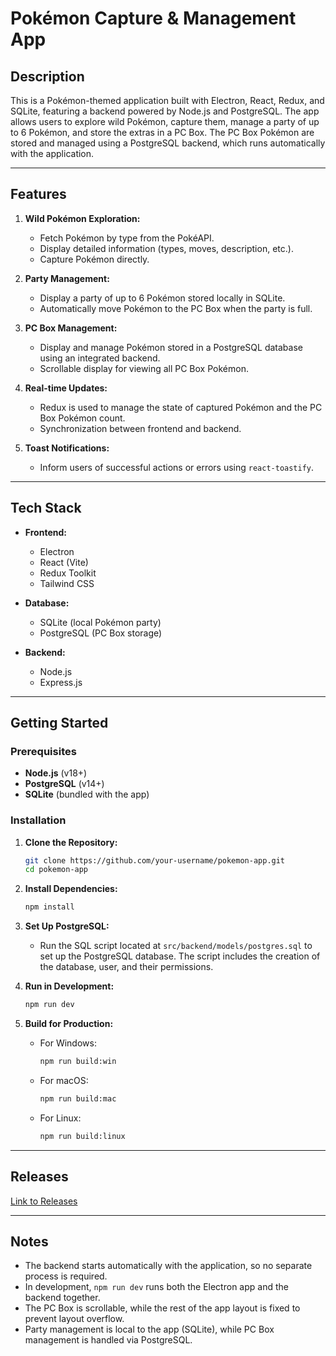 # Pokémon Capture & Management App

## Description
This is a Pokémon-themed application built with Electron, React, Redux, and SQLite, featuring a backend powered by Node.js and PostgreSQL. The app allows users to explore wild Pokémon, capture them, manage a party of up to 6 Pokémon, and store the extras in a PC Box. The PC Box Pokémon are stored and managed using a PostgreSQL backend, which runs automatically with the application.

---

## Features
1. **Wild Pokémon Exploration:**
   - Fetch Pokémon by type from the PokéAPI.
   - Display detailed information (types, moves, description, etc.).
   - Capture Pokémon directly.

2. **Party Management:**
   - Display a party of up to 6 Pokémon stored locally in SQLite.
   - Automatically move Pokémon to the PC Box when the party is full.

3. **PC Box Management:**
   - Display and manage Pokémon stored in a PostgreSQL database using an integrated backend.
   - Scrollable display for viewing all PC Box Pokémon.

4. **Real-time Updates:**
   - Redux is used to manage the state of captured Pokémon and the PC Box Pokémon count.
   - Synchronization between frontend and backend.

5. **Toast Notifications:**
   - Inform users of successful actions or errors using `react-toastify`.

---

## Tech Stack
- **Frontend:**
  - Electron
  - React (Vite)
  - Redux Toolkit
  - Tailwind CSS

- **Database:**
  - SQLite (local Pokémon party)
  - PostgreSQL (PC Box storage)

- **Backend:**
  - Node.js
  - Express.js

---

## Getting Started

### Prerequisites
- **Node.js** (v18+)
- **PostgreSQL** (v14+)
- **SQLite** (bundled with the app)

### Installation

1. **Clone the Repository:**
   ```bash
   git clone https://github.com/your-username/pokemon-app.git
   cd pokemon-app
   ```

2. **Install Dependencies:**
   ```bash
   npm install
   ```
   
3. **Set Up PostgreSQL:**
   - Run the SQL script located at `src/backend/models/postgres.sql` to set up the PostgreSQL database. The script includes the creation of the database, user, and their permissions.

4. **Run in Development:**
   ```bash
   npm run dev
   ```

5. **Build for Production:**
   - For Windows:
     ```bash
     npm run build:win
     ```
   - For macOS:
     ```bash
     npm run build:mac
     ```
   - For Linux:
     ```bash
     npm run build:linux
     ```

---

## Releases
[Link to Releases](#)

---

## Notes
- The backend starts automatically with the application, so no separate process is required.
- In development, `npm run dev` runs both the Electron app and the backend together.
- The PC Box is scrollable, while the rest of the app layout is fixed to prevent layout overflow.
- Party management is local to the app (SQLite), while PC Box management is handled via PostgreSQL.